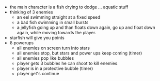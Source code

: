 * the main character is a fish drying to dodge ... aquatic stuff
* thinking of 3 enemies
  * an eel swimming straight at a fixed speed
  * a bad fish swimming in small bursts
  * a jellyfish going up and than floats down again, go up and float down again, while moving towards the player.
* starfish will give you points
* 8 powerups 
  * all enemies on screen turn into stars
  * all enemies stop, but stars and power ups keep coming (timer)
  * all enemies pop like bubbles
  * player gets 3 bubbles he can shoot to kill enemies
  * player is in a protective bubble (timer)
  * player get's continue 
